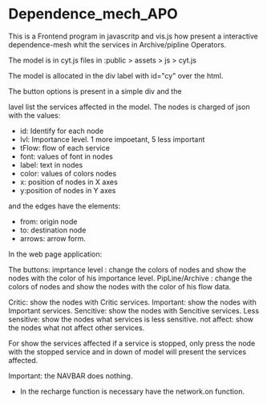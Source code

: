 # Dependence_mech_APO

This is a Frontend program in javascritp and vis.js how present a interactive dependence-mesh whit the services in Archive/pipline Operators.

The model is in cyt.js files in :public > assets > js > cyt.js

The model is allocated in the div label with id="cy" over the html.

<div id="cy"> </div>

The button options is present in a simple div and the <ul id="affected"></ul> lavel list the services affected in the model.
The nodes is charged of json with the values:
 
 * id: Identify for each node
 * lvl: Importance level. 1 more impoetant, 5 less important
 * tFlow: flow of each service
 * font: values of font in nodes
 * label: text in nodes
 * color: values of colors nodes
 * x: position of nodes in X axes 
 * y:position of nodes in Y axes 
 
 and the edges have the elements: 
 
 * from: origin node 
 * to: destination node
 * arrows: arrow form.
 
In the web page application:

The buttons:
imprtance level : change the colors of nodes and show the nodes with the color of his importance level.
PipLine/Archive : change the colors of nodes and show the nodes with the color of his flow data.

Critic: show the nodes with Critic services.
Important: show the nodes with Important services.
Sencitive: show the nodes with Sencitive services.
Less sensitive: show the nodes what services is less sensitive.
not affect: show the nodes what not affect other services.

For show the services affected if a service is stopped, only press the node with the stopped service and in down of model will present the services affected.

Important: 
the NAVBAR does nothing.
- In the recharge function is necessary have the network.on function.
